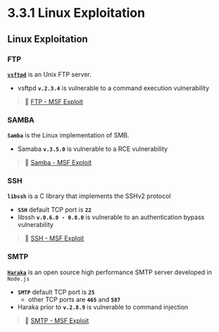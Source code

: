 # 3.3.1 Linux Exploitation

## Linux Exploitation <a href="#ftp-1" id="ftp-1"></a>

### FTP <a href="#ftp-1" id="ftp-1"></a>

​[**`vsftpd`**](https://security.appspot.com/vsftpd.html) is an Unix FTP server.

* vsftpd **`v.2.3.4`** is vulnerable to a command execution vulnerability

> 🔬 [FTP - MSF Exploit](https://blog.syselement.com/ine/courses/ejpt/hostnetwork-penetration-testing/3-metasploit/ftpd-msf-exp)​

### SAMBA <a href="#samba" id="samba"></a>

**`Samba`** is the Linux implementation of SMB.

* Samaba **`v.3.5.0`** is vulnerable to a RCE vulnerability

> 🔬 [Samba - MSF Exploit](https://blog.syselement.com/ine/courses/ejpt/hostnetwork-penetration-testing/3-metasploit/samba-msf-exp)​

### SSH <a href="#ssh-1" id="ssh-1"></a>

**`libssh`** is a C library that implements the SSHv2 protocol

* **`SSH`** default TCP port is **`22`**
* libssh **`v.0.6.0 - 0.8.0`** is vulnerable to an authentication bypass vulnerability

> 🔬 [SSH - MSF Exploit](https://blog.syselement.com/ine/courses/ejpt/hostnetwork-penetration-testing/3-metasploit/ssh-msf-exp)​

### SMTP <a href="#smtp-1" id="smtp-1"></a>

​[**`Haraka`**](https://haraka.github.io/) is an open source high performance SMTP server developed in `Node.js`

* **`SMTP`** default TCP port is **`25`**
  * other TCP ports are **`465`** and **`587`**
* Haraka prior to **`v.2.8.9`** is vulnerable to command injection

> 🔬 [SMTP - MSF Exploit](https://blog.syselement.com/ine/courses/ejpt/hostnetwork-penetration-testing/3-metasploit/smtp-msf-exp)​
